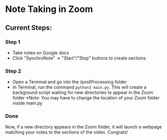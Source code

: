 # Note Taking in Zoom

## Current Steps:

### Step 1
- Take notes on Google docs
- Click "SynchroNote" -> "Start"/"Stop" buttons to create sections

### Step 2
- Open a Terminal and go into the /postProcessing folder
- In Terminal, run the command ```python3 main.py```. This will create a background
script waiting for new directories to appear in the Zoom folder *Note: You may have to change
the location of your Zoom folder inside main.py

### Done
Now, if a new directory appears in the Zoom folder, it will launch a webpage matching
your notes to the sections of the video. Congrats!
